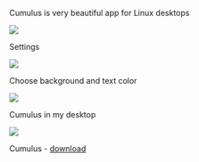 Cumulus is very beautiful app for Linux desktops

<img src="https://skandyn-sh.github.io/img/cumulus.png"/>

Settings

<img src="https://skandyn-sh.github.io/img/cumulus-settings.png"/>

Choose background and text color

<img src="https://skandyn-sh.github.io/img/cumulus-choose.png"/>

Cumulus in my desktop

<img src="https://skandyn-sh.github.io/img/cumulus-desktop.png"/>

Cumulus - <a href="https://github.com/vadrian89/cumulus-qt/releases/" target="_blank">download</a>


